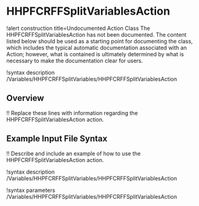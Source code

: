 # HHPFCRFFSplitVariablesAction

!alert construction title=Undocumented Action Class
The HHPFCRFFSplitVariablesAction has not been documented. The content listed below should be used as a starting point for
documenting the class, which includes the typical automatic documentation associated with an Action;
however, what is contained is ultimately determined by what is necessary to make the documentation
clear for users.

!syntax description /Variables/HHPFCRFFSplitVariables/HHPFCRFFSplitVariablesAction

## Overview

!! Replace these lines with information regarding the HHPFCRFFSplitVariablesAction action.

## Example Input File Syntax

!! Describe and include an example of how to use the HHPFCRFFSplitVariablesAction action.

!syntax description /Variables/HHPFCRFFSplitVariables/HHPFCRFFSplitVariablesAction

!syntax parameters /Variables/HHPFCRFFSplitVariables/HHPFCRFFSplitVariablesAction
